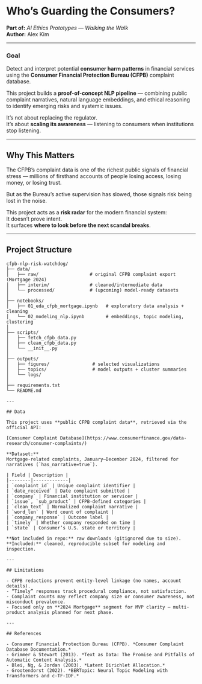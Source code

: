 # Who’s Guarding the Consumers?  
**Part of:** *AI Ethics Prototypes — Walking the Walk*  
**Author:** Alex Kim  

---

### Goal  
Detect and interpret potential **consumer harm patterns** in financial services using the **Consumer Financial Protection Bureau (CFPB)** complaint database.  

This project builds a **proof-of-concept NLP pipeline** — combining public complaint narratives, natural language embeddings, and ethical reasoning to identify emerging risks and systemic issues.  

It’s not about replacing the regulator.  
It’s about **scaling its awareness** — listening to consumers when institutions stop listening.

---

## Why This Matters  

The CFPB’s complaint data is one of the richest public signals of financial stress — millions of firsthand accounts of people losing access, losing money, or losing trust.  

But as the Bureau’s active supervision has slowed, those signals risk being lost in the noise.  

This project acts as a **risk radar** for the modern financial system:  
It doesn’t prove intent.  
It surfaces **where to look before the next scandal breaks**.  

---

## Project Structure  

```text
cfpb-nlp-risk-watchdog/
├── data/                      
│   ├── raw/                   # original CFPB complaint export (Mortgage 2024)
│   ├── interim/               # cleaned/intermediate data
│   └── processed/             # (upcoming) model-ready datasets
│
├── notebooks/
│   ├── 01_eda_cfpb_mortgage.ipynb   # exploratory data analysis + cleaning
│   └── 02_modeling_nlp.ipynb        # embeddings, topic modeling, clustering
│
├── scripts/
│   ├── fetch_cfpb_data.py
│   ├── clean_cfpb_data.py
│   └── __init__.py
│
├── outputs/
│   ├── figures/                # selected visualizations
│   ├── topics/                 # model outputs + cluster summaries
│   └── logs/
│
├── requirements.txt
└── README.md

---

## Data

This project uses **public CFPB complaint data**, retrieved via the official API:

[Consumer Complaint Database](https://www.consumerfinance.gov/data-research/consumer-complaints/)

**Dataset:**  
Mortgage-related complaints, January–December 2024, filtered for narratives (`has_narrative=true`).

| Field | Description |
|--------|-------------|
| `complaint_id` | Unique complaint identifier |
| `date_received` | Date complaint submitted |
| `company` | Financial institution or servicer |
| `issue`, `sub_product` | CFPB-defined categories |
| `clean_text` | Normalized complaint narrative |
| `word_len` | Word count of complaint |
| `company_response` | Outcome label |
| `timely` | Whether company responded on time |
| `state` | Consumer’s U.S. state or territory |

**Not included in repo:** raw downloads (gitignored due to size).  
**Included:** cleaned, reproducible subset for modeling and inspection.

---

## Limitations

- CFPB redactions prevent entity-level linkage (no names, account details).  
- “Timely” responses track procedural compliance, not satisfaction.  
- Complaint counts may reflect company size or consumer awareness, not misconduct prevalence.  
- Focused only on **2024 Mortgage** segment for MVP clarity — multi-product analysis planned for next phase. 

---

## References

- Consumer Financial Protection Bureau (CFPB). *Consumer Complaint Database Documentation.*  
- Grimmer & Stewart (2013). *Text as Data: The Promise and Pitfalls of Automatic Content Analysis.*  
- Blei, Ng, & Jordan (2003). *Latent Dirichlet Allocation.*  
- Grootendorst (2022). *BERTopic: Neural Topic Modeling with Transformers and c-TF-IDF.*  

